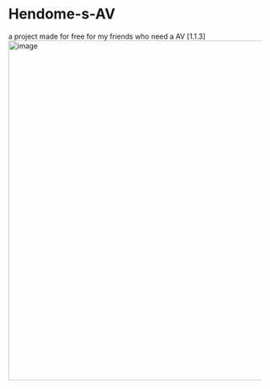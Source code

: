 # Hendome-s-AV
a project made for free for my friends who need a AV [1.1.3]
<img width="1159" height="675" alt="image" src="https://github.com/user-attachments/assets/5285052f-f43d-4d6b-a7bc-9fb5aee709f8" />
